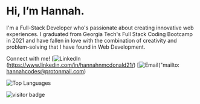 # Hi, I’m Hannah.

I'm a Full-Stack Developer who's passionate about creating innovative web experiences. I graduated from Georgia Tech's Full Stack Coding Bootcamp in 2021 and have fallen in love with the combination of creativity and problem-solving that I have found in Web Development. 

Connect with me!
[![LinkedIn](https://img.shields.io/badge/LinkedIn-0077B5?style=for-the-badge&logo=linkedin&logoColor=white)(https://www.linkedin.com/in/hannahnmcdonald21/)
[![Email](https://img.shields.io/badge/ProtonMail-8B89CC?style=for-the-badge&logo=protonmail&logoColor=white)("mailto: hannahcodes@protonmail.com)

![Top Languages](https://github-readme-stats.vercel.app/api/top-langs/?username=hannahnmcdonald&layout=compact&theme=gotham&langs_count=7)
  
![visitor badge](https://visitor-badge.glitch.me/badge?page_id=hannahnmcdonald.visitor-badge&left_text=Hello%20Visitors)






